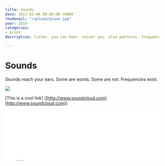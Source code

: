 ```yaml
---
title: Sounds
date: 2017-02-04 00:00:00 +0000
thumbnail: "/upload/piano.jpg"
year: 2019
categories:
- print
description: listen. you can hear. noise? yes. also patterns. frequencies. relationship.

---
```

# Sounds

Sounds reach your ears. Some are words. Some are not. Frequencies exist.

![](/upload/photo-1504198322253-cfa87a0ff25f.jpeg)

\[This is a cool link\] ([http://www.soundcloud.com](http://www.soundcloud.com))

<iframe width="100%" height="166" scrolling="no" frameborder="no" src="[https://w.soundcloud.com/player/?url=https%3A//api.soundcloud.com/tracks/554088825&amp;color=ff5500&amp;show_user=false](https://w.soundcloud.com/player/?url=https%3A//api.soundcloud.com/tracks/554088825&amp;color=ff5500&amp;show_user=false "https://w.soundcloud.com/player/?url=https%3A//api.soundcloud.com/tracks/554088825&amp;color=ff5500&amp;show_user=false")"></iframe>